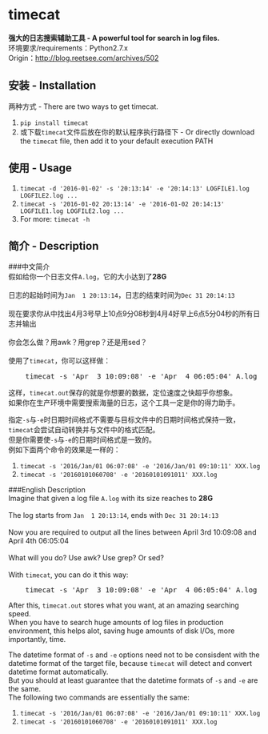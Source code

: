 # timecat
<b>强大的日志搜索辅助工具 - A powerful tool for search in log files.</b>    
环境要求/requirements：Python2.7.x    
Origin：<a href="http://blog.reetsee.com/archives/502">http://blog.reetsee.com/archives/502</a>    

## 安装 - Installation    
两种方式 - There are two ways to get timecat.    
1. `pip install timecat`    
2. 或下载`timecat`文件后放在你的默认程序执行路径下 - Or directly download the `timecat` file, then add it to your default execution PATH    

## 使用 - Usage    
1. `timecat -d '2016-01-02' -s '20:13:14' -e '20:14:13' LOGFILE1.log LOGFILE2.log ...`    
2. `timecat -s '2016-01-02 20:13:14' -e '2016-01-02 20:14:13' LOGFILE1.log LOGFILE2.log ...`    
3. For more: `timecat -h`    

## 简介 - Description
###中文简介    
假如给你一个日志文件`A.log`，它的大小达到了<b>28G</b><br />    
日志的起始时间为`Jan  1 20:13:14`，日志的结束时间为`Dec 31 20:14:13`<br />    
现在要求你从中找出4月3号早上10点9分08秒到4月4好早上6点5分04秒的所有日志并输出<br />    
你会怎么做？用awk？用grep？还是用sed？<br />    
使用了`timecat`，你可以这样做：    
<pre>    timecat -s 'Apr  3 10:09:08' -e 'Apr  4 06:05:04' A.log > timecat.out</pre>      
这样，`timecat.out`保存的就是你想要的数据，定位速度之快超乎你想象。    
如果你在生产环境中需要搜索海量的日志，这个工具一定是你的得力助手。   
    
指定`-s`与`-e`时日期时间格式不需要与目标文件中的日期时间格式保持一致，`timecat`会尝试自动转换并与文件中的格式匹配。    
但是你需要使`-s`与`-e`的日期时间格式是一致的。    
例如下面两个命令的效果是一样的：      
1. `timecat -s '2016/Jan/01 06:07:08' -e '2016/Jan/01 09:10:11' XXX.log`     
2. `timecat -s '20160101060708' -e '20160101091011' XXX.log`      

###English Description    
Imagine that given a log file `A.log` with its size reaches to <b>28G</b><br />    
The log starts from `Jan  1 20:13:14`, ends with `Dec 31 20:14:13`<br />    
Now you are required to output all the lines between April 3rd 10:09:08 and April 4th 06:05:04<br />    
What will you do? Use awk? Use grep? Or sed?<br />    
With `timecat`, you can do it this way:
<pre>    timecat -s 'Apr  3 10:09:08' -e 'Apr  4 06:05:04' A.log > timecat.out</pre>    
After this, `timecat.out` stores what you want, at an amazing searching speed.      
When you have to search huge amounts of log files in production environment, this helps alot, saving huge amounts of disk I/Os, more importantly, time.    

The datetime format of `-s` and `-e` options need not to be consisdent with the datetime format of the target file, because `timecat` will detect and convert datetime format automatically.      
But you should at least guarantee that the datetime formats of `-s` and `-e` are the same.    
The following two commands are essentially the same:      
1. `timecat -s '2016/Jan/01 06:07:08' -e '2016/Jan/01 09:10:11' XXX.log`     
2. `timecat -s '20160101060708' -e '20160101091011' XXX.log`      
